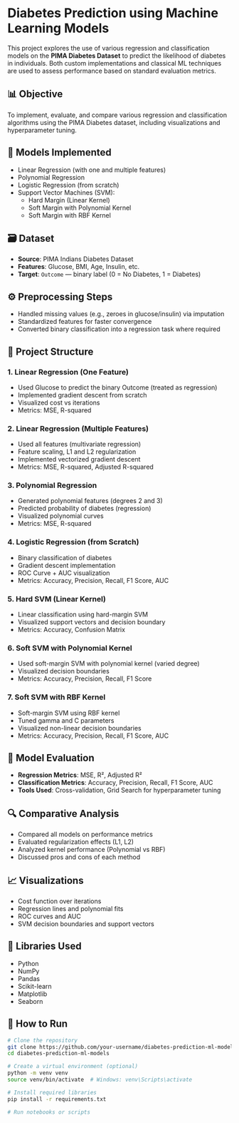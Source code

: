# Diabetes Prediction using Machine Learning Models

This project explores the use of various regression and classification models on the **PIMA Diabetes Dataset** to predict the likelihood of diabetes in individuals. Both custom implementations and classical ML techniques are used to assess performance based on standard evaluation metrics.

## 📊 Objective

To implement, evaluate, and compare various regression and classification algorithms using the PIMA Diabetes dataset, including visualizations and hyperparameter tuning.

## 🧠 Models Implemented

- Linear Regression (with one and multiple features)
- Polynomial Regression
- Logistic Regression (from scratch)
- Support Vector Machines (SVM):
  - Hard Margin (Linear Kernel)
  - Soft Margin with Polynomial Kernel
  - Soft Margin with RBF Kernel

## 🗃️ Dataset

- **Source**: PIMA Indians Diabetes Dataset
- **Features**: Glucose, BMI, Age, Insulin, etc.
- **Target**: `Outcome` — binary label (0 = No Diabetes, 1 = Diabetes)

## ⚙️ Preprocessing Steps

- Handled missing values (e.g., zeroes in glucose/insulin) via imputation
- Standardized features for faster convergence
- Converted binary classification into a regression task where required

## 📂 Project Structure

### 1. Linear Regression (One Feature)
- Used Glucose to predict the binary Outcome (treated as regression)
- Implemented gradient descent from scratch
- Visualized cost vs iterations
- Metrics: MSE, R-squared

### 2. Linear Regression (Multiple Features)
- Used all features (multivariate regression)
- Feature scaling, L1 and L2 regularization
- Implemented vectorized gradient descent
- Metrics: MSE, R-squared, Adjusted R-squared

### 3. Polynomial Regression
- Generated polynomial features (degrees 2 and 3)
- Predicted probability of diabetes (regression)
- Visualized polynomial curves
- Metrics: MSE, R-squared

### 4. Logistic Regression (from Scratch)
- Binary classification of diabetes
- Gradient descent implementation
- ROC Curve + AUC visualization
- Metrics: Accuracy, Precision, Recall, F1 Score, AUC

### 5. Hard SVM (Linear Kernel)
- Linear classification using hard-margin SVM
- Visualized support vectors and decision boundary
- Metrics: Accuracy, Confusion Matrix

### 6. Soft SVM with Polynomial Kernel
- Used soft-margin SVM with polynomial kernel (varied degree)
- Visualized decision boundaries
- Metrics: Accuracy, Precision, Recall, F1 Score

### 7. Soft SVM with RBF Kernel
- Soft-margin SVM using RBF kernel
- Tuned gamma and C parameters
- Visualized non-linear decision boundaries
- Metrics: Accuracy, Precision, Recall, F1 Score, AUC

## 🧪 Model Evaluation

- **Regression Metrics**: MSE, R², Adjusted R²
- **Classification Metrics**: Accuracy, Precision, Recall, F1 Score, AUC
- **Tools Used**: Cross-validation, Grid Search for hyperparameter tuning

## 🔍 Comparative Analysis

- Compared all models on performance metrics
- Evaluated regularization effects (L1, L2)
- Analyzed kernel performance (Polynomial vs RBF)
- Discussed pros and cons of each method

## 📈 Visualizations

- Cost function over iterations
- Regression lines and polynomial fits
- ROC curves and AUC
- SVM decision boundaries and support vectors

## 🧰 Libraries Used

- Python
- NumPy
- Pandas
- Scikit-learn
- Matplotlib
- Seaborn

## 🚀 How to Run

```bash
# Clone the repository
git clone https://github.com/your-username/diabetes-prediction-ml-models.git
cd diabetes-prediction-ml-models

# Create a virtual environment (optional)
python -m venv venv
source venv/bin/activate  # Windows: venv\Scripts\activate

# Install required libraries
pip install -r requirements.txt

# Run notebooks or scripts
